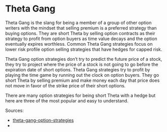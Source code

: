 # Theta Gang
Theta Gang is the slang for being a member of a group of other option writers with the mindset that selling premium is a preferred strategy than buying options. They are short Theta by selling option contracts as their strategy to profit from option buyers as time value decays and the option eventually expires worthless. Common Theta Gang strategies focus on lower risk profile option selling strategies that have hedges for capped risk. 

Theta Gang option strategies don’t try to predict the future price of a stock, they try to project where the price of a stock is not going to go before the expiration date of short options. Theta Gang strategies try to profit by playing the time game by running out the clock on option buyers. They go short Theta by selling premium and make money each day that price does not move in favor of the strike price of their short options. 

There are many option strategies for being short Theta with a hedge but here are three of the most popular and easy to understand. 

Sources: 
- [theta-gang-option-strategies](https://www.newtraderu.com/2020/09/23/theta-gang-option-strategies/)
- 
